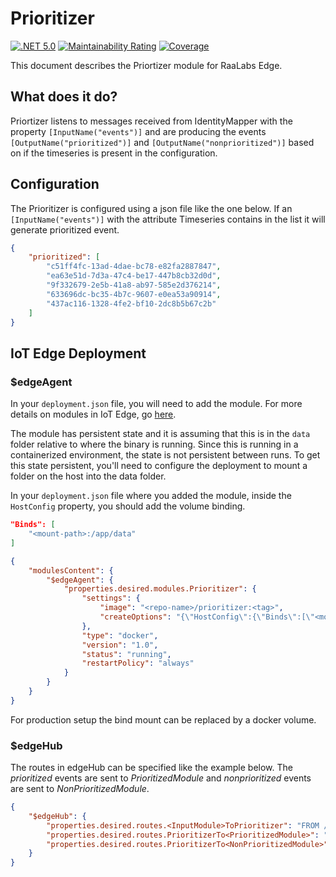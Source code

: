 # Prioritizer
[![.NET 5.0](https://github.com/RaaLabs/Prioritizer/actions/workflows/dotnet.yml/badge.svg)](https://github.com/RaaLabs/Prioritizer/actions/workflows/dotnet.yml)
[![Maintainability Rating](https://sonarcloud.io/api/project_badges/measure?project=RaaLabs_Prioritizer&metric=sqale_rating)](https://sonarcloud.io/dashboard?id=RaaLabs_Prioritizer)
[![Coverage](https://sonarcloud.io/api/project_badges/measure?project=RaaLabs_Prioritizer&metric=coverage)](https://sonarcloud.io/dashboard?id=RaaLabs_Prioritizer)

This document describes the Priortizer module for RaaLabs Edge.

## What does it do?

Priortizer listens to messages received from IdentityMapper with the property `[InputName("events")]` and are producing the events `[OutputName("prioritized")]` and `[OutputName("nonprioritized")]` based on if the timeseries is present in the configuration.

## Configuration

The Prioritizer is configured using a json file like the one below. If an `[InputName("events")]` with the attribute Timeseries contains in the list it will generate prioritized event.  

```json
{
    "prioritized": [
        "c51ff4fc-13ad-4dae-bc78-e82fa2887847",
        "ea63e51d-7d3a-47c4-be17-447b8cb32d0d",
        "9f332679-2e5b-41a8-ab97-585e2d376214",
        "633696dc-bc35-4b7c-9607-e0ea53a90914",
        "437ac116-1328-4fe2-bf10-2dc8b5b67c2b"
    ]
}
```

## IoT Edge Deployment

### $edgeAgent

In your `deployment.json` file, you will need to add the module. For more details on modules in IoT Edge, go [here](https://docs.microsoft.com/en-us/azure/iot-edge/module-composition).

The module has persistent state and it is assuming that this is in the `data` folder relative to where the binary is running.
Since this is running in a containerized environment, the state is not persistent between runs. To get this state persistent, you'll
need to configure the deployment to mount a folder on the host into the data folder.

In your `deployment.json` file where you added the module, inside the `HostConfig` property, you should add the
volume binding.

```json
"Binds": [
    "<mount-path>:/app/data"
]
```

```json
{
    "modulesContent": {
        "$edgeAgent": {
            "properties.desired.modules.Prioritizer": {
                "settings": {
                    "image": "<repo-name>/prioritizer:<tag>",
                    "createOptions": "{\"HostConfig\":{\"Binds\":[\"<mount-path>:/app/data\"]}}"
                },
                "type": "docker",
                "version": "1.0",
                "status": "running",
                "restartPolicy": "always"
            }
        }
    }
}
```

For production setup the bind mount can be replaced by a docker volume.

### $edgeHub

The routes in edgeHub can be specified like the example below. The *prioritized* events are sent to *PrioritizedModule* and *nonprioritized* events are sent to *NonPrioritizedModule*. 

```json
{
    "$edgeHub": {
        "properties.desired.routes.<InputModule>ToPrioritizer": "FROM /messages/modules/<InputModule>/outputs/<outputevent> INTO BrokeredEndpoint(\"/modules/Prioritizer/inputs/events\")",
        "properties.desired.routes.PrioritizerTo<PrioritizedModule>": "FROM /messages/modules/Prioritizer/outputs/prioritized INTO BrokeredEndpoint(\"/modules/<PrioritizedModule>/inputs/<inputevent>\")",
        "properties.desired.routes.PrioritizerTo<NonPrioritizedModule>": "FROM /messages/modules/Prioritizer/outputs/nonprioritized INTO BrokeredEndpoint(\"/modules/<NonPrioritizedModule>/inputs/<inputevent>\")"
    }
}
```
